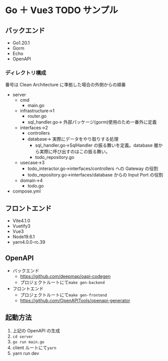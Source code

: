# Go ＋ Vue3 TODO サンプル

## バックエンド

- Go1.20.1
- Gorm
- Echo
- OpenAPI

### ディレクトリ構成

番号は Clean Architecture に準拠した場合の外側からの順番

- server
  - cmd
    - main.go
  - infrastructure→1
    - router.go
    - sql_handler.go→ 外部パッケージ(gorm)使用のため一番外に定義
  - interfaces→2
    - controllers
    - database→ 実際にデータをやり取りする処理
      - sql_handler.go→SqlHandler の振る舞いを定義。database 層から実際に呼び出すのはこの振る舞い。
      - todo_repository.go
  - usecase→3
    - todo_interactor.go→interfaces/controllers への Gateway の役割
    - todo_repository.go→interfaces/database からの Input Port の役割
  - domain→4
    - todo.go
- compose.yml

## フロントエンド

- Vite4.1.0
- Vuetify3
- Vue3
- Node19.6.1
- yarn4.0.0-rc.39

## OpenAPI

- バックエンド
  - https://github.com/deepmap/oapi-codegen
  - プロジェクトルートにて`make gen-backend`
- フロントエンド
  - プロジェクトルートにて`make gen-frontend`
  - https://github.com/OpenAPITools/openapi-generator

## 起動方法

1. 上記の OpenAPI の生成
2. `cd server`
3. `go run main.go`
4. client ルートにて`yarn`
5. yarn run dev
